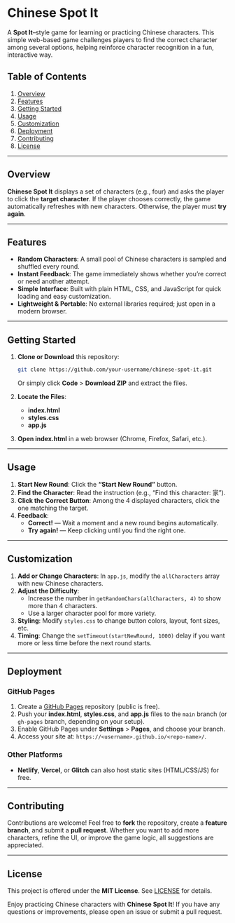 # Chinese Spot It

A **Spot It**–style game for learning or practicing Chinese characters. This simple web-based game challenges players to find the correct character among several options, helping reinforce character recognition in a fun, interactive way.

## Table of Contents
1. [Overview](#overview)  
2. [Features](#features)  
3. [Getting Started](#getting-started)  
4. [Usage](#usage)  
5. [Customization](#customization)  
6. [Deployment](#deployment)  
7. [Contributing](#contributing)  
8. [License](#license)

---

## Overview
**Chinese Spot It** displays a set of characters (e.g., four) and asks the player to click the **target character**. If the player chooses correctly, the game automatically refreshes with new characters. Otherwise, the player must **try again**.

---

## Features
- **Random Characters**: A small pool of Chinese characters is sampled and shuffled every round.  
- **Instant Feedback**: The game immediately shows whether you’re correct or need another attempt.  
- **Simple Interface**: Built with plain HTML, CSS, and JavaScript for quick loading and easy customization.  
- **Lightweight & Portable**: No external libraries required; just open in a modern browser.

---

## Getting Started

1. **Clone or Download** this repository:
   ```bash
   git clone https://github.com/your-username/chinese-spot-it.git
   ```
   Or simply click **Code** > **Download ZIP** and extract the files.

2. **Locate the Files**:
   - **index.html**
   - **styles.css**
   - **app.js**

3. **Open index.html** in a web browser (Chrome, Firefox, Safari, etc.).

---

## Usage
1. **Start New Round**: Click the **“Start New Round”** button.  
2. **Find the Character**: Read the instruction (e.g., “Find this character: 家”).  
3. **Click the Correct Button**: Among the 4 displayed characters, click the one matching the target.  
4. **Feedback**: 
   - **Correct!** — Wait a moment and a new round begins automatically.  
   - **Try again!** — Keep clicking until you find the right one.

---

## Customization
1. **Add or Change Characters**: In `app.js`, modify the `allCharacters` array with new Chinese characters.  
2. **Adjust the Difficulty**:  
   - Increase the number in `getRandomChars(allCharacters, 4)` to show more than 4 characters.  
   - Use a larger character pool for more variety.  
3. **Styling**: Modify `styles.css` to change button colors, layout, font sizes, etc.  
4. **Timing**: Change the `setTimeout(startNewRound, 1000)` delay if you want more or less time before the next round starts.

---

## Deployment

### GitHub Pages
1. Create a [GitHub Pages](https://docs.github.com/en/pages) repository (public is free).  
2. Push your **index.html**, **styles.css**, and **app.js** files to the `main` branch (or `gh-pages` branch, depending on your setup).  
3. Enable GitHub Pages under **Settings** > **Pages**, and choose your branch.  
4. Access your site at: `https://<username>.github.io/<repo-name>/`.

### Other Platforms
- **Netlify**, **Vercel**, or **Glitch** can also host static sites (HTML/CSS/JS) for free.

---

## Contributing
Contributions are welcome! Feel free to **fork** the repository, create a **feature branch**, and submit a **pull request**. Whether you want to add more characters, refine the UI, or improve the game logic, all suggestions are appreciated.

---

## License
This project is offered under the **MIT License**. See [LICENSE](LICENSE) for details.  

Enjoy practicing Chinese characters with **Chinese Spot It**! If you have any questions or improvements, please open an issue or submit a pull request.  

